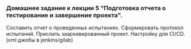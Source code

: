 ### Домашнее задание к лекции 5 "Подготовка отчета о тестирование и завершение проекта".
Составить отчет о проведенных испытаниях. 
Сформировать протокол испытаний.
Прислать заархивированный проект.
Настройку для CI/CD. (xml джобы в jenkins/gilab)
